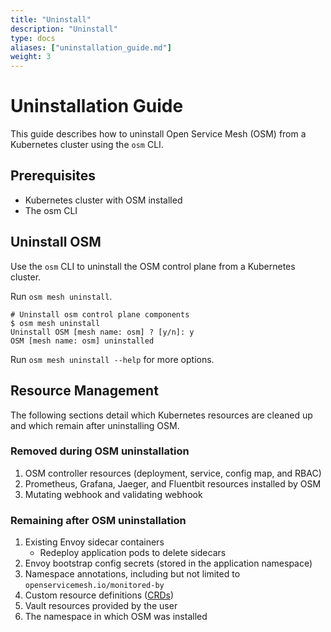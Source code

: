 ```yaml
---
title: "Uninstall"
description: "Uninstall"
type: docs
aliases: ["uninstallation_guide.md"]
weight: 3
---
```


# Uninstallation Guide

This guide describes how to uninstall Open Service Mesh (OSM) from a Kubernetes cluster using the `osm` CLI.

## Prerequisites

- Kubernetes cluster with OSM installed
- The osm CLI

## Uninstall OSM

Use the `osm` CLI to uninstall the OSM control plane from a Kubernetes cluster.

Run `osm mesh uninstall`.

```console
# Uninstall osm control plane components
$ osm mesh uninstall
Uninstall OSM [mesh name: osm] ? [y/n]: y
OSM [mesh name: osm] uninstalled
```

Run `osm mesh uninstall --help` for more options.

## Resource Management

The following sections detail which Kubernetes resources are cleaned up and which remain after uninstalling OSM.

### Removed during OSM uninstallation

1. OSM controller resources (deployment, service, config map, and RBAC)
1. Prometheus, Grafana, Jaeger, and Fluentbit resources installed by OSM
1. Mutating webhook and validating webhook

### Remaining after OSM uninstallation

1. Existing Envoy sidecar containers
   - Redeploy application pods to delete sidecars
1. Envoy bootstrap config secrets (stored in the application namespace)
1. Namespace annotations, including but not limited to `openservicemesh.io/monitored-by`
1. Custom resource definitions ([CRDs](https://github.com/openservicemesh/osm/tree/main/charts/osm/crds))
1. Vault resources provided by the user
1. The namespace in which OSM was installed
